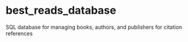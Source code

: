 # best_reads_database
SQL database for managing books, authors, and publishers for citation references

